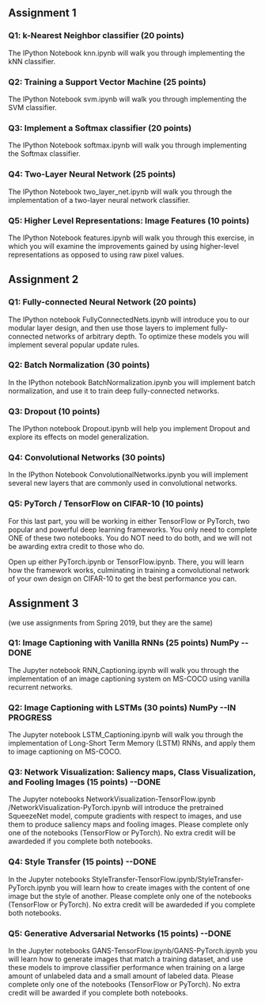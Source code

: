 ## Assignment 1
### Q1: k-Nearest Neighbor classifier (20 points)
The IPython Notebook knn.ipynb will walk you through implementing the kNN classifier.

### Q2: Training a Support Vector Machine (25 points)
The IPython Notebook svm.ipynb will walk you through implementing the SVM classifier.

### Q3: Implement a Softmax classifier (20 points)
The IPython Notebook softmax.ipynb will walk you through implementing the Softmax classifier.

### Q4: Two-Layer Neural Network (25 points)
The IPython Notebook two_layer_net.ipynb will walk you through the implementation of a two-layer neural network classifier.

### Q5: Higher Level Representations: Image Features (10 points)
The IPython Notebook features.ipynb will walk you through this exercise, in which you will examine the improvements gained by using higher-level representations as opposed to using raw pixel values.

## Assignment 2
### Q1: Fully-connected Neural Network (20 points)
The IPython notebook FullyConnectedNets.ipynb will introduce you to our modular layer design, and then use those layers to implement fully-connected networks of arbitrary depth. To optimize these models you will implement several popular update rules.

### Q2: Batch Normalization (30 points)
In the IPython notebook BatchNormalization.ipynb you will implement batch normalization, and use it to train deep fully-connected networks.

### Q3: Dropout (10 points)
The IPython notebook Dropout.ipynb will help you implement Dropout and explore its effects on model generalization.

### Q4: Convolutional Networks (30 points)
In the IPython Notebook ConvolutionalNetworks.ipynb you will implement several new layers that are commonly used in convolutional networks.

### Q5: PyTorch / TensorFlow on CIFAR-10 (10 points)
For this last part, you will be working in either TensorFlow or PyTorch, two popular and powerful deep learning frameworks. You only need to complete ONE of these two notebooks. You do NOT need to do both, and we will not be awarding extra credit to those who do.

Open up either PyTorch.ipynb or TensorFlow.ipynb. There, you will learn how the framework works, culminating in training a convolutional network of your own design on CIFAR-10 to get the best performance you can.

## Assignment 3
(we use assignments from Spring 2019, but they are the same)

### Q1: Image Captioning with Vanilla RNNs (25 points) NumPy  --DONE
The Jupyter notebook RNN_Captioning.ipynb will walk you through the implementation of an image captioning system on MS-COCO using vanilla recurrent networks.

### Q2: Image Captioning with LSTMs (30 points) NumPy --IN PROGRESS
The Jupyter notebook LSTM_Captioning.ipynb will walk you through the implementation of Long-Short Term Memory (LSTM) RNNs, and apply them to image captioning on MS-COCO.

### Q3: Network Visualization: Saliency maps, Class Visualization, and Fooling Images (15 points) --DONE 
The Jupyter notebooks NetworkVisualization-TensorFlow.ipynb /NetworkVisualization-PyTorch.ipynb will introduce the pretrained SqueezeNet model, compute gradients with respect to images, and use them to produce saliency maps and fooling images. Please complete only one of the notebooks (TensorFlow or PyTorch). No extra credit will be awardeded if you complete both notebooks.

### Q4: Style Transfer (15 points) --DONE
In the Jupyter notebooks StyleTransfer-TensorFlow.ipynb/StyleTransfer-PyTorch.ipynb you will learn how to create images with the content of one image but the style of another. Please complete only one of the notebooks (TensorFlow or PyTorch). No extra credit will be awardeded if you complete both notebooks.

### Q5: Generative Adversarial Networks (15 points) --DONE
In the Jupyter notebooks GANS-TensorFlow.ipynb/GANS-PyTorch.ipynb you will learn how to generate images that match a training dataset, and use these models to improve classifier performance when training on a large amount of unlabeled data and a small amount of labeled data. Please complete only one of the notebooks (TensorFlow or PyTorch). No extra credit will be awarded if you complete both notebooks.
